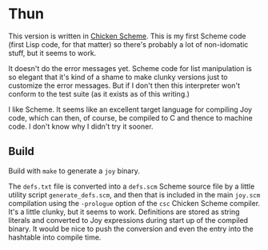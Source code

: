 # Thun

This version is written in [Chicken Scheme](http://www.call-cc.org/).
This is my first Scheme code (first Lisp code, for that matter) so
there's probably a lot of non-idomatic stuff, but it seems to work.

It doesn't do the error messages yet.  Scheme code for list manipulation
is so elegant that it's kind of a shame to make clunky versions just to
customize the error messages.  But if I don't then this interpreter won't
conform to the test suite (as it exists as of this writing.)


I like Scheme.  It seems like an excellent target language for compiling
Joy code, which can then, of course, be compiled to C and thence to
machine code.  I don't know why I didn't try it sooner.


## Build

Build with `make` to generate a `joy` binary.

The `defs.txt` file is converted into a `defs.scm` Scheme source file by
a little utility script `generate_defs.scm`, and then that is included in
the main `joy.scm` compilation using the `-prologue` option of the `csc`
Chicken Scheme compiler.  It's a little clunky, but it seems to work.
Definitions are stored as string literals and converted to Joy
expressions during start up of the compiled binary. It would be nice to
push the conversion and even the entry into the hashtable into compile
time.
